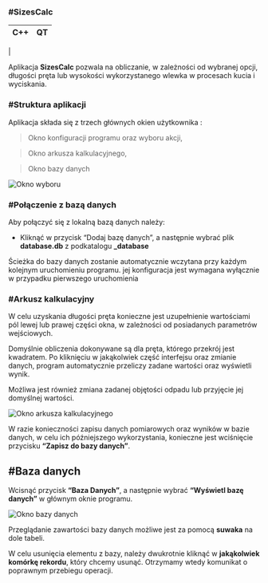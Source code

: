 ### #SizesCalc
| C++ | QT |
|--|--|
|

Aplikacja **SizesCalc** pozwala na obliczanie, w zależności od wybranej opcji, długości pręta lub wysokości wykorzystanego wlewka w procesach kucia i wyciskania. 


### #Struktura aplikacji
Aplikacja składa się z trzech głównych okien użytkownika :
> Okno konfiguracji programu oraz wyboru akcji, 

> Okno arkusza kalkulacyjnego, 

> Okno bazy danych


![Okno wyboru](https://lh3.googleusercontent.com/zC6-iRCg85XK19a1iIvMKlX09tLxY12vj-9Dhzu4kFPlLNjd7ZaQecrDZGwMyU8bll8PVJz2a8Sjof2uvvuY=w1366-h657)


### #Połączenie z bazą danych
Aby połączyć się z lokalną bazą danych należy:
-  Kliknąć w przycisk “Dodaj bazę danych”, a następnie wybrać plik **database.db** z podkatalogu **_database**

Ścieżka do bazy danych zostanie automatycznie wczytana przy każdym kolejnym uruchomieniu programu. jej konfiguracja jest wymagana wyłącznie w przypadku pierwszego uruchomienia 
	
### #Arkusz kalkulacyjny
W celu uzyskania długości pręta konieczne jest uzupełnienie wartościami pól lewej lub prawej części okna, w zależności od posiadanych parametrów wejściowych.

 Domyślnie obliczenia dokonywane są dla pręta, którego przekrój jest kwadratem. Po kliknięciu w jakąkolwiek część interfejsu oraz zmianie danych, program automatycznie przeliczy zadane wartości oraz wyświetli wynik. 
 
Możliwa jest również zmiana zadanej objętości odpadu lub przyjęcie jej domyślnej wartości. 

![Okno arkusza kalkulacyjnego](https://lh3.googleusercontent.com/FbJGDzL1SBMnTBSKNhq4_j4Cjb0KSsVogiOjzdVOU9ZroTpIYLrdbUdB_yBan6jXqF9dLsaGgPV7NzD6nz31=w1366-h657-rw)

W razie konieczności zapisu danych pomiarowych oraz wyników w bazie danych, w celu ich późniejszego wykorzystania, konieczne jest wciśnięcie przycisku **“Zapisz do bazy danych”**.

## #Baza danych

 Wcisnąć przycisk **“Baza Danych”**, a następnie wybrać **“Wyświetl bazę danych”** w głównym oknie programu.
 
 ![Okno bazy danych](https://lh4.googleusercontent.com/N0FUzRrwAMi5eXEJUzAOQPbjOpK45iQk8dUKtXSgFTVSquki6l5uU7Ob7FJrkFG4cvjsmsh-3SL-S9WsnZu5=w1366-h657 )

Przeglądanie zawartości bazy danych możliwe jest za pomocą **suwaka** na dole tabeli.

 W celu usunięcia elementu z bazy, należy dwukrotnie kliknąć w **jakąkolwiek komórkę rekordu**, który chcemy usunąć. Otrzymamy wtedy komunikat o poprawnym przebiegu operacji.
